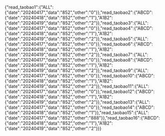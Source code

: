 {"read_taobao1":{"ALL":{"date":"20240417","data":"852","other":"0"}},"read_taobao2":{"ABCD":{"date":"20240418","data":"852","other":"1"},"A1B2":{"date":"20240419","data":"852","other":"2"}},"read_taobao3":{"ALL":{"date":"20240417","data":"852","other":"0"}},"read_taobao4":{"ABCD":{"date":"20240418","data":"852","other":"1"},"A1B2":{"date":"20240419","data":"852","other":"2"}},"read_taobao5":{"ALL":{"date":"20240417","data":"852","other":"0"}},"read_taobao6":{"ABCD":{"date":"20240418","data":"852","other":"1"},"A1B2":{"date":"20240419","data":"852","other":"2"}},"read_taobao7":{"ALL":{"date":"20240417","data":"852","other":"0"}},"read_taobao8":{"ABCD":{"date":"20240418","data":"852","other":"1"},"A1B2":{"date":"20240419","data":"852","other":"2"}},"read_taobao9":{"ALL":{"date":"20240417","data":"852","other":"0"}},"read_taobao10":{"ABCD":{"date":"20240418","data":"852","other":"1"},"A1B2":{"date":"20240419","data":"852","other":"2"}},"read_taobao11":{"ALL":{"date":"20240417","data":"852","other":"0"}},"read_taobao12":{"ABCD":{"date":"20240418","data":"852","other":"1"},"A1B2":{"date":"20240419","data":"852","other":"2"}},"read_taobao13":{"ALL":{"date":"20240417","data":"852","other":"0"}},"read_taobao14":{"ABCD":{"date":"20240418","data":"852","other":"1"}},"read_taobao15":{"ALL":{"date":"20240417","data":"852","other":"888"}},"read_taobao16":{"ABCD":{"date":"20240418","data":"852","other":"1"},"A1B2":{"date":"20240419","data":"852","other":"2"}}}
